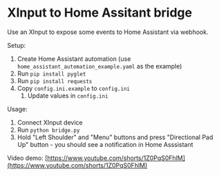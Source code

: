 XInput to Home Assitant bridge
==============================

Use an XInput to expose some events to Home Assistant via webhook.

Setup:
1. Create Home Assistant automation (use `home_assistant_automation_example.yaml` as the example)
1. Run `pip install pyglet` 
1. Run `pip install requests` 
1. Copy `config.ini.example` to `config.ini`
	1. Update values in `config.ini`

Usage:
1. Connect XInput device
1. Run `python bridge.py`
1. Hold "Left Shoulder" and "Menu" buttons and press "Directional Pad Up" button - you should see a notification in Home Asssistant

Video demo:
[https://www.youtube.com/shorts/1Z0PqS0FhlM](https://www.youtube.com/shorts/1Z0PqS0FhlM)